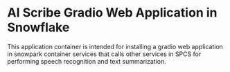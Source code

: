 # AI Scribe Gradio Web Application in Snowflake
This application container is intended for installing a gradio web application in snowpark container services that calls other services in SPCS for performing speech recognition and text summarization.
